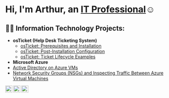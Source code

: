 <h1>Hi, I'm Arthur, an <a href="https://linkedin.com/in/arthur-sarkissian-85705a198">IT Professional</a>☺</h1>

<h2>👨‍💻 Information Technology Projects:</h2>

- <b>osTicket (Help Desk Ticketing System)</b>
  - [osTicket: Prerequisites and Installation](https://github.com/sarkissiana/osticket-prereqs)
  - [osTicket: Post-Installation Configuration](https://github.com/sarkissiana/post-install-config)
  - [osTicket: Ticket Lifecycle Examples](https://github.com/sarkissiana/ticket-lifecycle)
- <b>Microsoft Azure</b>
-  [Active Directory on Azure VMs](https://github.com/sarkissiana/Configuring-Active-Directory-within-Azure-VMs)
- [Network Security Groups (NSGs) and Inspecting Traffic Between Azure Virtual Machines](https://github.com/sarkissiana/Network-Security-Groups-NSGs-and-Inspecting-Traffic-Between-Azure-Virtual-Machines)


[<img align="left" alt="Josh | Twitter" width="22px" src="https://cdn.jsdelivr.net/npm/simple-icons@v3/icons/twitter.svg" />][twitter]
[<img align="left" alt="Josh | LinkedIn" width="22px" src="https://cdn.jsdelivr.net/npm/simple-icons@v3/icons/linkedin.svg" />][linkedin]
[<img align="left" alt="Josh | Instagram" width="22px" src="https://cdn.jsdelivr.net/npm/simple-icons@v3/icons/instagram.svg" />][instagram]

[twitter]: https://twitter.com/Josh
[instagram]: https://www.instagram.com/Josh
[linkedin]: https://linkedin.com/in/arthur-sarkissian-85705a198
